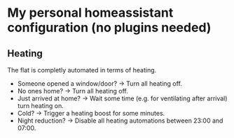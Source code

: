 # My personal homeassistant configuration (no plugins needed)

## Heating

The flat is completly automated in terms of heating.

- Someone opened a window/door? -> Turn all heating off.
- No ones home? -> Turn all heating off.
- Just arrived at home? -> Wait some time (e.g. for ventilating after arrival) turn heating on.
- Cold? -> Trigger a heating boost for some minutes.
- Night reduction? -> Disable all heating automations between 23:00 and 07:00.

